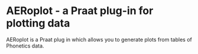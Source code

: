 # AERoplot - a Praat plug-in for plotting data

AERoplot is a Praat plug in which allows you to generate plots from tables of Phonetics data.
